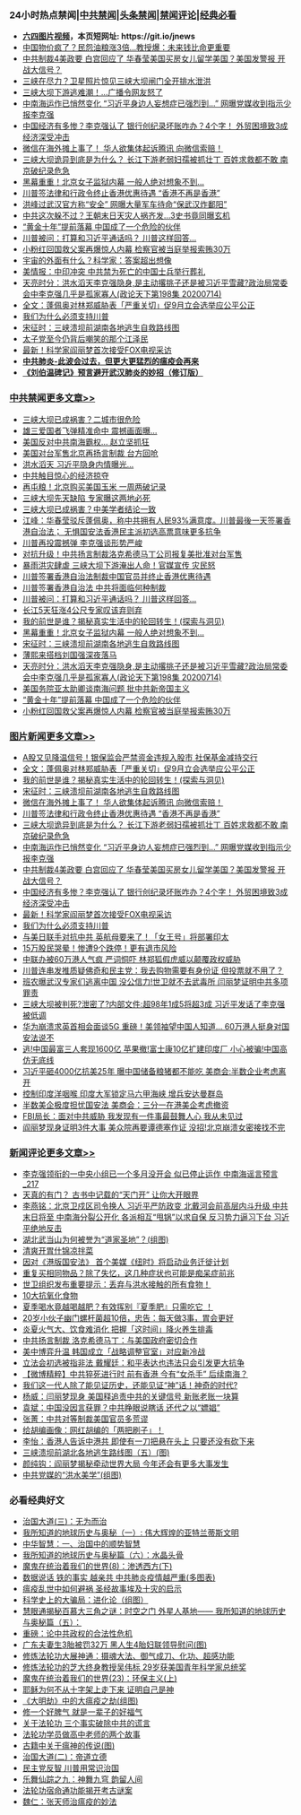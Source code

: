 <div id="tt">
<h3>24小时热点禁闻|<a href="#%E4%B8%AD%E5%85%B1%E7%A6%81%E9%97%BB%E6%9B%B4%E5%A4%9A%E6%96%87%E7%AB%A0">中共禁闻</a>|<a href="#%E5%9B%BE%E7%89%87%E6%96%B0%E9%97%BB%E6%9B%B4%E5%A4%9A%E6%96%87%E7%AB%A0">头条禁闻</a>|<a href="#%E6%96%B0%E9%97%BB%E8%AF%84%E8%AE%BA%E6%9B%B4%E5%A4%9A%E6%96%87%E7%AB%A0">禁闻评论|<a href="#%E5%BF%85%E7%9C%8B%E7%BB%8F%E5%85%B8%E5%A5%BD%E6%96%87">经典必看</a></h3>
<ul>
<li><b><a href="http://d1.bdrive.tk/64.mp4" target="_blank">六四图片视频</a>，本页短网址: https://git.io/jnews</b></li>
<li><a href="https://github.com/fqnews/bnews/blob/master/cbnews/20200714/1360723.md">中国物价疯了？民怨油粮涨3倍…教授爆：未来钱比命更重要</a></li>
<li><a href="https://github.com/fqnews/bnews/blob/master/topimagenews/20200714/1360849.md">中共制裁4美政要 白宫回应了 华春莹美国买房女儿留学美国？美国发警报 开战大信号？</a></li>
<li><a href="https://github.com/fqnews/bnews/blob/master/comments/20200715/1361000.md">三峡在尽力？卫星照片惊见三峡大坝闸门全开排水泄洪</a></li>
<li><a href="https://github.com/fqnews/bnews/blob/master/cbnews/20200714/1360734.md">三峡大坝下游逃难潮！...广播令网友怒了</a></li>
<li><a href="https://github.com/fqnews/bnews/blob/master/topimagenews/20200714/1360912.md">中南海运作已悄然变化 “习近平身边人妄想症已强烈到...” 网曝党媒收到指示少报李克强</a></li>
<li><a href="https://github.com/fqnews/bnews/blob/master/topimagenews/20200714/1360792.md">中国经济有多惨？李克强认了 银行创纪录坏账咋办？4个字！ 外贸困境致3成经济深受冲击</a></li>
<li><a href="https://github.com/fqnews/bnews/blob/master/topimagenews/20200715/1361052.md">微信在海外摊上事了！ 华人欲集体起诉腾讯 向微信索赔！</a></li>
<li><a href="https://github.com/fqnews/bnews/blob/master/topimagenews/20200714/1360933.md">三峡大坝诡异到底是为什么？ 长江下游老弱妇孺被抓壮丁 百姓求救都不敢 南京破纪录危急</a></li>
<li><a href="https://github.com/fqnews/bnews/blob/master/cbnews/20200715/1361055.md">黑幕重重！北京女子监狱内幕 一般人绝对想象不到…</a></li>
<li><a href="https://github.com/fqnews/bnews/blob/master/topimagenews/20200715/1361018.md">川普签法律和行政令终止香港优惠待遇 “香港不再是香港”</a></li>
<li><a href="https://github.com/fqnews/bnews/blob/master/cbnews/20200714/1360797.md">洪峰过武汉官方称“安全” 网曝大量军车待命“保武汉炸鄱阳”</a></li>
<li><a href="https://github.com/fqnews/bnews/blob/master/cbnews/20200714/1360722.md">中共这次躲不过？王朝末日天灾人祸齐发…3史书竟同曝玄机</a></li>
<li><a href="https://github.com/fqnews/bnews/blob/master/cbnews/20200715/1360974.md">“黄金十年”提前落幕 中国成了一个危险的伙伴</a></li>
<li><a href="https://github.com/fqnews/bnews/blob/master/cbnews/20200715/1361076.md">川普被问：打算和习近平通话吗？ 川普这样回答…</a></li>
<li><a href="https://github.com/fqnews/bnews/blob/master/cbnews/20200715/1360967.md">小粉红回国救父案再爆惊人内幕 检察官被当庭举报索贿30万</a></li>
<li><a href="https://github.com/fqnews/bnews/blob/master/comments/20200715/1361010.md">宇宙的外面有什么？科学家：答案超出想像</a></li>
<li><a href="https://github.com/fqnews/bnews/blob/master/cbnews/20200715/1360952.md">美情报：中印冲突 中共禁为死亡的中国士兵举行葬礼</a></li>
<li><a href="https://github.com/fqnews/bnews/blob/master/cbnews/20200715/1361031.md">天亮时分：洪水滔天李克强隐身,是主动撂挑子还是被习近平雪藏?政治局常委会中李克强几乎是孤家寡人(政论天下第198集 20200714)</a></li>
<li><a href="https://github.com/fqnews/bnews/blob/master/topimagenews/20200715/1361089.md">全文：蓬佩奥对林郑威胁表「严重关切」促9月立会选举应公平公正</a></li>
<li><a href="https://github.com/fqnews/bnews/blob/master/comments/20200714/1360726.md">我们为什么必须支持川普</a></li>
<li><a href="https://github.com/fqnews/bnews/blob/master/topimagenews/20200715/783299.md">宋征时：三峡溃坝前湖南各地逃生自救路线图</a></li>
<li><a href="https://github.com/fqnews/bnews/blob/master/cnnews/20200715/1361047.md">太子党至今仍背后嘲笑的那个江泽民</a></li>
<li><a href="https://github.com/fqnews/bnews/blob/master/topimagenews/20200714/1360791.md">最新！科学家阎丽梦首次接受FOX电视采访</a></li>
<li><b><a href="https://github.com/fqnews/bnews/blob/master/comments/20200211/1275071.md" target="_blank">中共肺炎-此波会过去，但更大更猛烈的瘟疫会再来</a></b></li>
<li><b><a href="https://github.com/fqnews/bnews/blob/master/comments/20200207/1272816.md" target="_blank">《刘伯温碑记》预言避开武汉肺炎的妙招（修订版）</a></b></li>
</ul>
</div>

<div class="catlist">
<h3><a href="https://github.com/fqnews/bnews/blob/master/cbnews/" target="_blank">中共禁闻</a><span><a href="https://github.com/fqnews/bnews/blob/master/cbnews/" target="_blank" rel="nofollow">更多文章>></a></span></h3>
<ul>
<li><a href="https://github.com/fqnews/bnews/blob/master/cbnews/20200715/1361206.md" target="_blank">三峡大坝已成祸害？二城市很危险</a></li>
<li><a href="https://github.com/fqnews/bnews/blob/master/cbnews/20200715/1361281.md" target="_blank">雄三爱国者飞弹精准命中 震撼画面曝&#8230;</a></li>
<li><a href="https://github.com/fqnews/bnews/blob/master/cbnews/20200715/1361250.md" target="_blank">美国反对中共南海霸权… 赵立坚抓狂</a></li>
<li><a href="https://github.com/fqnews/bnews/blob/master/cbnews/20200715/1361242.md" target="_blank">美国对台军售北京再扬言制裁 台方回呛</a></li>
<li><a href="https://github.com/fqnews/bnews/blob/master/cbnews/20200715/1361224.md" target="_blank">洪水滔天 习近平隐身内情曝光&#8230;</a></li>
<li><a href="https://github.com/fqnews/bnews/blob/master/cbnews/20200715/1361223.md" target="_blank">中共触目惊心的经济掠夺</a></li>
<li><a href="https://github.com/fqnews/bnews/blob/master/cbnews/20200715/1361208.md" target="_blank">再屯粮！北京购买美国玉米 一周两破记录</a></li>
<li><a href="https://github.com/fqnews/bnews/blob/master/cbnews/20200715/1361204.md" target="_blank">三峡大坝先天缺陷 专家曝这两地必死</a></li>
<li><a href="https://github.com/fqnews/bnews/blob/master/cbnews/20200715/1361203.md" target="_blank">三峡大坝已成祸害？中美学者结论一致</a></li>
<li><a href="https://github.com/fqnews/bnews/blob/master/cbnews/20200715/1361190.md" target="_blank">江峰：华春莹驳斥蓬佩奥，称中共拥有人民93%满意度。川普最後一天签署香港自治法； 无惧国安法香港民主派初选高票意味更多抗争</a></li>
<li><a href="https://github.com/fqnews/bnews/blob/master/cbnews/20200715/1361148.md" target="_blank">川普再投震撼弹 李克强谈形势严峻</a></li>
<li><a href="https://github.com/fqnews/bnews/blob/master/cbnews/20200715/1361122.md" target="_blank">对抗升级！中共扬言制裁洛克希德马丁公司报复美批准对台军售</a></li>
<li><a href="https://github.com/fqnews/bnews/blob/master/cbnews/20200715/1361116.md" target="_blank">暴雨洪灾肆虐 三峡大坝下游淹出人命！官媒宣传 灾民怒</a></li>
<li><a href="https://github.com/fqnews/bnews/blob/master/cbnews/20200715/1361090.md" target="_blank">川普签署香港自治法制裁中国官员并终止香港优惠待遇</a></li>
<li><a href="https://github.com/fqnews/bnews/blob/master/cbnews/20200715/1361077.md" target="_blank">川普签署香港自治法 中共将面临何种制裁</a></li>
<li><a href="https://github.com/fqnews/bnews/blob/master/cbnews/20200715/1361076.md" target="_blank">川普被问：打算和习近平通话吗？ 川普这样回答…</a></li>
<li><a href="https://github.com/fqnews/bnews/blob/master/cbnews/20200715/1361075.md" target="_blank">长江5天狂涨4公尺专家叹该弃则弃</a></li>
<li><a href="https://github.com/fqnews/bnews/blob/master/comments/20200715/1359453.md" target="_blank">我的前世是谁？揭秘真实生活中的轮回转生！(探索与洞见)</a></li>
<li><a href="https://github.com/fqnews/bnews/blob/master/cbnews/20200715/1361055.md" target="_blank">黑幕重重！北京女子监狱内幕 一般人绝对想象不到…</a></li>
<li><a href="https://github.com/fqnews/bnews/blob/master/topimagenews/20200715/783299.md" target="_blank">宋征时：三峡溃坝前湖南各地逃生自救路线图</a></li>
<li><a href="https://github.com/fqnews/bnews/blob/master/cbnews/20200715/1361053.md" target="_blank">薄熙来搭档刘国强深夜落马</a></li>
<li><a href="https://github.com/fqnews/bnews/blob/master/cbnews/20200715/1361031.md" target="_blank">天亮时分：洪水滔天李克强隐身,是主动撂挑子还是被习近平雪藏?政治局常委会中李克强几乎是孤家寡人(政论天下第198集 20200714)</a></li>
<li><a href="https://github.com/fqnews/bnews/blob/master/cbnews/20200715/1360978.md" target="_blank">美国务院亚太助卿谈南海问题 批中共新帝国主义</a></li>
<li><a href="https://github.com/fqnews/bnews/blob/master/cbnews/20200715/1360974.md" target="_blank">“黄金十年”提前落幕 中国成了一个危险的伙伴</a></li>
<li><a href="https://github.com/fqnews/bnews/blob/master/cbnews/20200715/1360967.md" target="_blank">小粉红回国救父案再爆惊人内幕 检察官被当庭举报索贿30万</a></li>

</ul>
</div>
<div class="catlist">
<h3><a href="https://github.com/fqnews/bnews/blob/master/topimagenews/" target="_blank">图片新闻</a><span><a href="https://github.com/fqnews/bnews/blob/master/topimagenews/" target="_blank" rel="nofollow">更多文章>></a></span></h3>
<ul>
<li><a href="https://github.com/fqnews/bnews/blob/master/topimagenews/20200715/1361266.md" target="_blank">A股又见降温信号！银保监会严禁资金违规入股市 社保基金减持交行</a></li>
<li><a href="https://github.com/fqnews/bnews/blob/master/topimagenews/20200715/1361089.md" target="_blank">全文：蓬佩奥对林郑威胁表「严重关切」促9月立会选举应公平公正</a></li>
<li><a href="https://github.com/fqnews/bnews/blob/master/comments/20200715/1359453.md" target="_blank">我的前世是谁？揭秘真实生活中的轮回转生！(探索与洞见)</a></li>
<li><a href="https://github.com/fqnews/bnews/blob/master/topimagenews/20200715/783299.md" target="_blank">宋征时：三峡溃坝前湖南各地逃生自救路线图</a></li>
<li><a href="https://github.com/fqnews/bnews/blob/master/topimagenews/20200715/1361052.md" target="_blank">微信在海外摊上事了！ 华人欲集体起诉腾讯 向微信索赔！</a></li>
<li><a href="https://github.com/fqnews/bnews/blob/master/topimagenews/20200715/1361018.md" target="_blank">川普签法律和行政令终止香港优惠待遇 “香港不再是香港”</a></li>
<li><a href="https://github.com/fqnews/bnews/blob/master/topimagenews/20200714/1360933.md" target="_blank">三峡大坝诡异到底是为什么？ 长江下游老弱妇孺被抓壮丁 百姓求救都不敢 南京破纪录危急</a></li>
<li><a href="https://github.com/fqnews/bnews/blob/master/topimagenews/20200714/1360912.md" target="_blank">中南海运作已悄然变化 “习近平身边人妄想症已强烈到&#8230;” 网曝党媒收到指示少报李克强</a></li>
<li><a href="https://github.com/fqnews/bnews/blob/master/topimagenews/20200714/1360849.md" target="_blank">中共制裁4美政要 白宫回应了 华春莹美国买房女儿留学美国？美国发警报 开战大信号？</a></li>
<li><a href="https://github.com/fqnews/bnews/blob/master/topimagenews/20200714/1360792.md" target="_blank">中国经济有多惨？李克强认了 银行创纪录坏账咋办？4个字！ 外贸困境致3成经济深受冲击</a></li>
<li><a href="https://github.com/fqnews/bnews/blob/master/topimagenews/20200714/1360791.md" target="_blank">最新！科学家阎丽梦首次接受FOX电视采访</a></li>
<li><a href="https://github.com/fqnews/bnews/blob/master/comments/20200714/1360726.md" target="_blank">我们为什么必须支持川普</a></li>
<li><a href="https://github.com/fqnews/bnews/blob/master/topimagenews/20200714/1360708.md" target="_blank">与美日联手对抗中共 英航母要来了！「女王号」将部署印太</a></li>
<li><a href="https://github.com/fqnews/bnews/blob/master/topimagenews/20200714/1360691.md" target="_blank">15万股民哭晕！惨遭9个跌停！更有退市风险</a></li>
<li><a href="https://github.com/fqnews/bnews/blob/master/topimagenews/20200714/1360585.md" target="_blank">中联办被60万港人气疯 严词恫吓 林郑狐假虎威以颠覆政权威胁</a></li>
<li><a href="https://github.com/fqnews/bnews/blob/master/topimagenews/20200714/1360387.md" target="_blank">川普连串发推质疑佛奇和民主党：我去购物需要有身份证 但投票就不用了？</a></li>
<li><a href="https://github.com/fqnews/bnews/blob/master/topimagenews/20200713/1360347.md" target="_blank">班农曝武汉专家们逃离中国 没公信力!世卫就不去武毒所 闫丽梦证明中共多项罪责</a></li>
<li><a href="https://github.com/fqnews/bnews/blob/master/topimagenews/20200713/1360343.md" target="_blank">三峡大坝被判死?泄密了?内部文件:超98年1成5将超3成 习近平发话了李克强被低调</a></li>
<li><a href="https://github.com/fqnews/bnews/blob/master/topimagenews/20200713/1360252.md" target="_blank">华为崩溃求英首相会面谈5G 重磅！美领袖望中国人知道&#8230; 60万港人挺身对国安法说不</a></li>
<li><a href="https://github.com/fqnews/bnews/blob/master/topimagenews/20200713/1360245.md" target="_blank">逃!中国最富三人套现1600亿 苹果撤!富士康10亿扩建印度厂 小心被骗!中国高仿无底线</a></li>
<li><a href="https://github.com/fqnews/bnews/blob/master/topimagenews/20200713/1360208.md" target="_blank">习近平砸4000亿抗美25年 曝中国储备粮猪都不能吃 美商会:半数企业考虑离开</a></li>
<li><a href="https://github.com/fqnews/bnews/blob/master/topimagenews/20200713/1360124.md" target="_blank">控制印度洋咽喉 印度大军锁定马六甲海峡 增兵安达曼群岛</a></li>
<li><a href="https://github.com/fqnews/bnews/blob/master/topimagenews/20200713/1360025.md" target="_blank">半数美企极度担忧国安法 美商会：三分一在港美企考虑撤资</a></li>
<li><a href="https://github.com/fqnews/bnews/blob/master/topimagenews/20200713/1359986.md" target="_blank">FBI局长：面对中共威胁 我发现有一件事最鼓舞人心 我从未见过</a></li>
<li><a href="https://github.com/fqnews/bnews/blob/master/topimagenews/20200713/1359855.md" target="_blank">阎丽梦现身证明3件大事 美众院再要谭德塞作证 没招!北京崩溃女密接找不完</a></li>

</ul>
</div>
<div class="catlist">
<h3><a href="https://github.com/fqnews/bnews/blob/master/comments/" target="_blank">新闻评论</a><span><a href="https://github.com/fqnews/bnews/blob/master/comments/" target="_blank" rel="nofollow">更多文章>></a></span></h3>
<ul>
<li><a href="https://github.com/fqnews/bnews/blob/master/comments/20200715/1361290.md" target="_blank">李克强领衔的一中央小组已一个多月没开会 似已停止运作 中南海谣言预言_217</a></li>
<li><a href="https://github.com/fqnews/bnews/blob/master/comments/20200715/1361289.md" target="_blank">天真的有门？  古书中记载的“天门开” 让你大开眼界</a></li>
<li><a href="https://github.com/fqnews/bnews/blob/master/comments/20200715/1361283.md" target="_blank">李燕铭：北京卫戍区司令换人 习近平严防政变 北戴河会前高层内斗升级 中共末日将至 中南海分裂公开化 各派相互“甩锅”以求自保 反习势力逼习下台 习近平绝地反击</a></li>
<li><a href="https://github.com/fqnews/bnews/blob/master/comments/20200715/1361280.md" target="_blank">湖北武当山为何被誉为“道家圣地”？(组图)</a></li>
<li><a href="https://github.com/fqnews/bnews/blob/master/comments/20200715/1361277.md" target="_blank">清爽开胃什锦凉拌菜</a></li>
<li><a href="https://github.com/fqnews/bnews/blob/master/comments/20200715/1361269.md" target="_blank">因对《港版国安法》 首个美媒《纽时》将启动业务迁徙计划</a></li>
<li><a href="https://github.com/fqnews/bnews/blob/master/comments/20200715/1361258.md" target="_blank">重复买相同物品？除了失忆，这几种症状也可能是痴呆症前兆</a></li>
<li><a href="https://github.com/fqnews/bnews/blob/master/comments/20200715/1361257.md" target="_blank">世卫组织发布重要提示：丢弃与洪水接触的所有食物！</a></li>
<li><a href="https://github.com/fqnews/bnews/blob/master/comments/20200715/1361256.md" target="_blank">10大抗氧化食物</a></li>
<li><a href="https://github.com/fqnews/bnews/blob/master/comments/20200715/1361255.md" target="_blank">夏季喝水竟越喝越肥？有效挥别『夏季肥』只需吃它 ！</a></li>
<li><a href="https://github.com/fqnews/bnews/blob/master/comments/20200715/1361254.md" target="_blank">20岁小伙子幽门螺杆菌超10倍，忠告：每天做3事，胃会更好</a></li>
<li><a href="https://github.com/fqnews/bnews/blob/master/comments/20200715/1361253.md" target="_blank">炎夏火气大、饮食难消化  把握「这时间」降火养生排毒</a></li>
<li><a href="https://github.com/fqnews/bnews/blob/master/comments/20200715/1361247.md" target="_blank">中共扬言制裁 洛克希德马丁：与美国政府密切合作</a></li>
<li><a href="https://github.com/fqnews/bnews/blob/master/comments/20200715/1361209.md" target="_blank">美中博弈升温 韩国成立「战略调整官室」对应新冷战</a></li>
<li><a href="https://github.com/fqnews/bnews/blob/master/comments/20200715/1361199.md" target="_blank">立法会初选被指非法 戴耀廷：和平表达也违法只会引发更大抗争</a></li>
<li><a href="https://github.com/fqnews/bnews/blob/master/comments/20200715/1361173.md" target="_blank">【微博精粹】中共猝死进行时 前有香港 今有“女杀手” 后续南海？</a></li>
<li><a href="https://github.com/fqnews/bnews/blob/master/comments/20200715/1361146.md" target="_blank">我们这一代人除了能见证历史，还能见证“神”话！神奇的时代?</a></li>
<li><a href="https://github.com/fqnews/bnews/blob/master/comments/20200715/1361120.md" target="_blank">杨威：闫丽梦现身 美国释追责中共的关键信号 新账老账一块算</a></li>
<li><a href="https://github.com/fqnews/bnews/blob/master/comments/20200715/1361119.md" target="_blank">袁斌：中国没因言获罪？中共睁眼说瞎话 还代之以“嫖娼”</a></li>
<li><a href="https://github.com/fqnews/bnews/blob/master/comments/20200715/1361118.md" target="_blank">张菁：中共对等制裁美国官员多荒谬</a></li>
<li><a href="https://github.com/fqnews/bnews/blob/master/comments/20200715/1361117.md" target="_blank">给胡编画像：网红胡编的「两把刷子」！</a></li>
<li><a href="https://github.com/fqnews/bnews/blob/master/comments/20200715/1361108.md" target="_blank">李怡：香港人告诉中港共 即使有一刀把悬在头上 只要还没有砍下来</a></li>
<li><a href="https://github.com/fqnews/bnews/blob/master/comments/20200715/1361105.md" target="_blank">三峡溃坝前湖北各地逃生路线图（五）(图)</a></li>
<li><a href="https://github.com/fqnews/bnews/blob/master/comments/20200715/1361097.md" target="_blank">颜纯钩：阎丽梦揭秘牵动世界大局 今年还会有更多大事发生</a></li>
<li><a href="https://github.com/fqnews/bnews/blob/master/comments/20200715/1361088.md" target="_blank">中共党媒的“洪水美学”(组图)</a></li>

</ul>
</div>

<div class="catlist">
<h3>必看经典好文</h3>
<ul>
<li><a href="https://github.com/fqnews/bnews/blob/master/cbnews/20180309/912114.md" target="_blank">治国大道(三)：无为而治</a></li>
<li><a href="https://github.com/fqnews/bnews/blob/master/tculture/xiulian/20170611/772817.md" target="_blank">我所知道的地球历史与奥秘（一）: 伟大辉煌的亚特兰蒂斯文明</a></li>
<li><a href="https://github.com/fqnews/bnews/blob/master/comments/20200605/1340202.md" target="_blank">中华智慧：一、治国中的顺势智慧</a></li>
<li><a href="https://github.com/fqnews/bnews/blob/master/cbnews/20171115/856086.md" target="_blank">我所知道的地球历史与奥秘篇（六）：水晶头骨</a></li>
<li><a href="https://github.com/fqnews/bnews/blob/master/topimagenews/20180527/948714.md" target="_blank">魔鬼在统治着我们的世界(8)：渗透西方(下)</a></li>
<li><a href="https://github.com/fqnews/bnews/blob/master/comments/20200620/1347687.md" target="_blank">数据说话 铁的事实 越亲共 中共肺炎疫情越严重(多图表)</a></li>
<li><a href="https://github.com/fqnews/bnews/blob/master/comments/20200618/1346823.md" target="_blank">瘟疫乱世中如何避祸 圣经故事埃及十灾的启示</a></li>
<li><a href="https://github.com/fqnews/bnews/blob/master/comments/20200605/783246.md" target="_blank">科学史上的大骗局：进化论（组图）</a></li>
<li><a href="https://github.com/fqnews/bnews/blob/master/cbnews/20170907/819423.md" target="_blank">慧眼通揭秘百慕大三角之谜：时空之门 外星人基地—— 我所知道的地球历史与奥秘篇（五）：</a></li>
<li><a href="https://github.com/fqnews/bnews/blob/master/comments/20200705/783271.md" target="_blank">重磅：论中共政权的合法性危机</a></li>
<li><a href="https://github.com/fqnews/bnews/blob/master/cbnews/20200611/1343037.md" target="_blank">广东夫妻生3胎被罚32万 黑人生4胎妇联领导慰问(图)</a></li>
<li><a href="https://github.com/fqnews/bnews/blob/master/comments/20191203/1234383.md" target="_blank">修炼法轮功大展神通：摄魂大法、御气成刀、化功、超感功能</a></li>
<li><a href="https://github.com/fqnews/bnews/blob/master/comments/20190517/1129285.md" target="_blank">修炼法轮功的芝大终身教授吴伟标 29岁获美国青年科学家总统奖</a></li>
<li><a href="https://github.com/fqnews/bnews/blob/master/ssgc/20180904/993719.md" target="_blank">魔鬼在统治着我们的世界(23)：环保主义(上)</a></li>
<li><a href="https://github.com/fqnews/bnews/blob/master/ccpdope/20190803/1168965.md" target="_blank">耶稣为何不从十字架上走下来 证明自己是神</a></li>
<li><a href="https://github.com/fqnews/bnews/blob/master/comments/20200203/1269785.md" target="_blank">《大明劫》中的大瘟疫之劫(组图)</a></li>
<li><a href="https://github.com/fqnews/bnews/blob/master/funmedia/20200713/1359909.md" target="_blank">修一个好脾气 就是一辈子的好福气</a></li>
<li><a href="https://github.com/fqnews/bnews/blob/master/cbnews/20200703/1354907.md" target="_blank">关于法轮功 三个事实破除中共的谎言</a></li>
<li><a href="https://github.com/fqnews/bnews/blob/master/comments/20200629/1352533.md" target="_blank">法轮功学员做高中老师的两个故事</a></li>
<li><a href="https://github.com/fqnews/bnews/blob/master/ccpdope/20200531/1337409.md" target="_blank">古籍中关于瘟神的传说(图)</a></li>
<li><a href="https://github.com/fqnews/bnews/blob/master/cbnews/20180308/911611.md" target="_blank">治国大道(二)：帝道立德</a></li>
<li><a href="https://github.com/fqnews/bnews/blob/master/comments/20200621/1348236.md" target="_blank">民主党反智 川普用常识治国</a></li>
<li><a href="https://github.com/fqnews/bnews/blob/master/tculture/20170718/793528.md" target="_blank">乐舞仙踪之九：神舞九穹 韵留人间</a></li>
<li><a href="https://github.com/fqnews/bnews/blob/master/tculture/20121025/73079.md" target="_blank">法轮功宿命通功能揭开考古谜案</a></li>
<li><a href="https://github.com/fqnews/bnews/blob/master/comments/20200224/1282494.md" target="_blank">魏仁：张天师治瘟疫的妙法</a></li>

</ul>
</div>